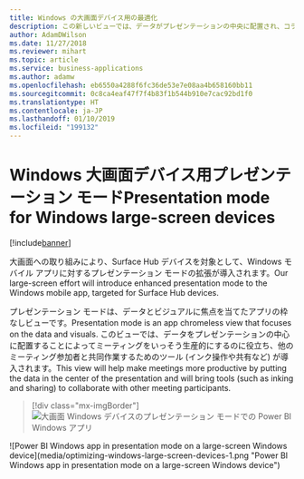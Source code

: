 ```yaml
---
title: Windows の大画面デバイス用の最適化
description: この新しいビューでは、データがプレゼンテーションの中央に配置され、コラボレーション ツール (インク操作や共有など) が追加されます。
author: AdamDWilson
ms.date: 11/27/2018
ms.reviewer: mihart
ms.topic: article
ms.service: business-applications
ms.author: adamw
ms.openlocfilehash: eb6550a4288f6fc36de53e7e08aa4b658160bb11
ms.sourcegitcommit: 0c8ca4eaf47f7f4b83f1b544b910e7cac92bd1f0
ms.translationtype: HT
ms.contentlocale: ja-JP
ms.lasthandoff: 01/10/2019
ms.locfileid: "199132"
---
```

#  <a name="presentation-mode-for-windows-large-screen-devices"></a><span data-ttu-id="26dba-103">Windows 大画面デバイス用プレゼンテーション モード</span><span class="sxs-lookup"><span data-stu-id="26dba-103">Presentation mode for Windows large-screen devices</span></span>

[!include[banner](../../../includes/banner.md)]

<span data-ttu-id="26dba-104">大画面への取り組みにより、Surface Hub デバイスを対象として、Windows モバイル アプリに対するプレゼンテーション モードの拡張が導入されます。</span><span class="sxs-lookup"><span data-stu-id="26dba-104">Our large-screen effort will introduce enhanced presentation mode to the Windows mobile app, targeted for Surface Hub devices.</span></span>

<span data-ttu-id="26dba-105">プレゼンテーション モードは、データとビジュアルに焦点を当てたアプリの枠なしビューです。</span><span class="sxs-lookup"><span data-stu-id="26dba-105">Presentation mode is an app chromeless view that focuses on the data and visuals.</span></span> <span data-ttu-id="26dba-106">このビューでは、データをプレゼンテーションの中心に配置することによってミーティングをいっそう生産的にするのに役立ち、他のミーティング参加者と共同作業するためのツール (インク操作や共有など) が導入されます。</span><span class="sxs-lookup"><span data-stu-id="26dba-106">This view will help make meetings more productive by putting the data in the center of the presentation and will bring tools (such as inking and sharing) to collaborate with other meeting participants.</span></span>

> [!div class="mx-imgBorder"]
> <span data-ttu-id="26dba-107">![大画面 Windows デバイスのプレゼンテーション モードでの Power BI Windows アプリ](media/optimizing-windows-large-screen-devices-1.png "大画面 Windows デバイスのプレゼンテーション モードでの Power BI Windows アプリ")
<!-- picture --></span><span class="sxs-lookup"><span data-stu-id="26dba-107">![Power BI Windows app in presentation mode on a large-screen Windows device](media/optimizing-windows-large-screen-devices-1.png "Power BI Windows app in presentation mode on a large-screen Windows device")
<!-- picture --></span></span>

